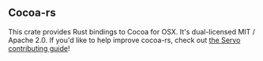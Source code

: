 Cocoa-rs
--------

This crate provides Rust bindings to Cocoa for OSX. It's dual-licensed MIT /
Apache 2.0. If you'd like to help improve cocoa-rs, check out [the Servo
contributing guide](https://github.com/servo/servo/blob/master/CONTRIBUTING.md)! 
